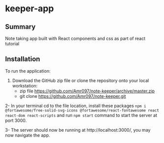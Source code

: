 # keeper-app

## Summary

Note taking app built with React components and css as part of react tutorial

## Installation

To run the application:

 1. Download the GitHub zip file or clone the repository onto your local workstation:
    - zip file https://github.com/Amr097/note-keeper/archive/master.zip
    - git clone https://github.com/Amr097/note-keeper.git
    
2- In your terminal cd to the file location, install these packages `npm i @fortawesome/free-solid-svg-icons @fortawesome/react-fontawesome react react-dom react-scripts` and run `npm start` command to start the server at port 3000.

3- The server should now be running at http://localhost:3000/, you may now navigate the app.
